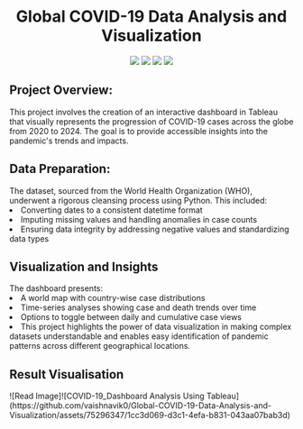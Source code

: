 <h1 align="center">Global COVID-19 Data Analysis and Visualization</h1>
<p align="center">
<img src="https://img.shields.io/badge/Python-FFD43B?style=for-the-badge&logo=python&logoColor=blue" />
<img src="https://img.shields.io/badge/Numpy-777BB4?style=for-the-badge&logo=numpy&logoColor=white" />
<img src="https://img.shields.io/badge/Pandas-2C2D72?style=for-the-badge&logo=pandas&logoColor=white" />
<img src="https://img.shields.io/badge/Tableau-E97627?style=for-the-badge&logo=Tableau&logoColor=white" />
</p>

<p  align="justify">
<h2>Project Overview:</h2>
This project involves the creation of an interactive dashboard in Tableau that visually represents the progression of COVID-19 cases across the globe from 2020 to 2024. The goal is to provide accessible insights into the pandemic's trends and impacts.

<h2>Data Preparation:</h2>
The dataset, sourced from the World Health Organization (WHO), underwent a rigorous cleansing process using Python. This included:

<li>Converting dates to a consistent datetime format</li>
<li>Imputing missing values and handling anomalies in case counts</li>
<li>Ensuring data integrity by addressing negative values and standardizing data types</li>

<h2>Visualization and Insights</h2>
The dashboard presents:

<li>A world map with country-wise case distributions</li>
<li>Time-series analyses showing case and death trends over time</li>
<li>Options to toggle between daily and cumulative case views</li>
<li>This project highlights the power of data visualization in making complex datasets understandable and enables easy identification of pandemic patterns across different geographical locations.</li>

<h2>Result Visualisation</h2>
![Read Image]![COVID-19_Dashboard Analysis Using Tableau](https://github.com/vaishnavik0/Global-COVID-19-Data-Analysis-and-Visualization/assets/75296347/1cc3d069-d3c1-4efa-b831-043aa07bab3d)

